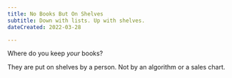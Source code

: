 ```yaml
---
title: No Books But On Shelves
subtitle: Down with lists. Up with shelves.
dateCreated: 2022-03-28

---
```

Where do you keep _your_ books?

They are put on shelves by a person. Not by an algorithm or a sales chart.